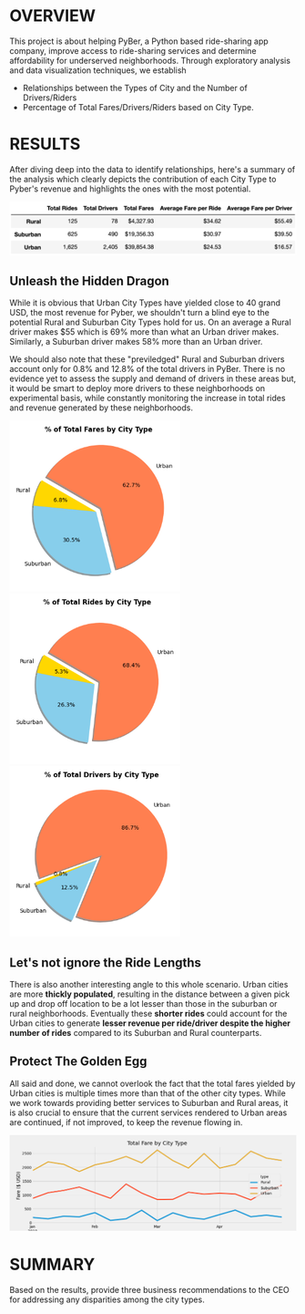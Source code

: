 # OVERVIEW 
  This project is about helping PyBer, a Python based ride-sharing app company, improve access to ride-sharing services and determine affordability for underserved neighborhoods. Through exploratory analysis and data visualization techniques, we establish  
  * Relationships between the Types of City and the Number of Drivers/Riders 
  * Percentage of Total Fares/Drivers/Riders based on City Type.

# RESULTS 
  After diving deep into the data to identify relationships, here's a summary of the analysis which clearly depicts the contribution of each City Type to Pyber's revenue and highlights the ones with the most potential.
  
  <p><img src="https://github.com/yazhcodes/PyBer_Analysis/blob/main/Resources/Summary%20Dataframe.png"></p>
  
## Unleash the Hidden Dragon
   While it is obvious that Urban City Types have yielded close to 40 grand USD, the most revenue for Pyber, we shouldn't turn a blind eye to the potential Rural and Suburban City Types hold for us. On an average a Rural driver makes $55 which is 69% more than what an Urban driver makes. Similarly, a Suburban driver makes 58% more than an Urban driver. 
  
   We should also note that these "previledged" Rural and Suburban drivers account only for 0.8% and 12.8% of the total drivers in PyBer. There is no evidence yet to assess the supply and demand of drivers in these areas but, it would be smart to deploy more drivers to these neighborhoods on experimental basis, while constantly monitoring the increase in total rides and revenue generated by these neighborhoods.  
 <p align="centre">
 <img width="300" src="https://github.com/yazhcodes/PyBer_Analysis/blob/main/Resources/Fig5.png">
 <img width="300" src="https://github.com/yazhcodes/PyBer_Analysis/blob/main/Resources/Fig6.png">
 <img width="300" src="https://github.com/yazhcodes/PyBer_Analysis/blob/main/Resources/Fig7.png"> 
 </p>
 
  
## Let's not ignore the Ride Lengths
  There is also another interesting angle to this whole scenario. Urban cities are more **thickly populated**, resulting in the distance between a given pick up and drop off location to be a lot lesser than those in the suburban or rural neighborhoods. Eventually these **shorter rides** could account for the Urban cities to generate **lesser revenue per ride/driver despite the higher number of rides** compared to its Suburban and Rural counterparts.
  
##  Protect The Golden Egg
  All said and done, we cannot overlook the fact that the total fares yielded by Urban cities is multiple times more than that of the other city types. While we work towards providing better services to Suburban and Rural areas, it is also crucial to ensure that the current services rendered to Urban areas are continued, if not improved, to keep the revenue flowing in.
  
  <img src="https://github.com/yazhcodes/PyBer_Analysis/blob/main/Resources/PyBer_fare_summary.png">

# SUMMARY 
  Based on the results, provide three business recommendations to the CEO for addressing any disparities among the city types.
